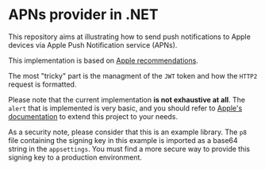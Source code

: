 # APNs provider in .NET

This repository aims at illustrating how to send push notifications to
Apple devices via Apple Push Notification service (APNs).

This implementation is based on [Apple recommendations](https://developer.apple.com/documentation/usernotifications/setting_up_a_remote_notification_server/sending_notification_requests_to_apns).

The most "tricky" part is the managment of the `JWT` token and how the `HTTP2` request is formatted.

Please note that the current implementation **is not exhaustive at all**.
The `alert` that is implemented is very basic, and you should refer to [Apple's documentation](https://developer.apple.com/documentation/usernotifications/setting_up_a_remote_notification_server/generating_a_remote_notification)
to extend this project to your needs.

As a security note, please consider that this is an example library. The `p8` file
containing the signing key in this example is imported as a base64 string in the `appsettings`.
You must find a more secure way to provide this signing key to a production environment.


